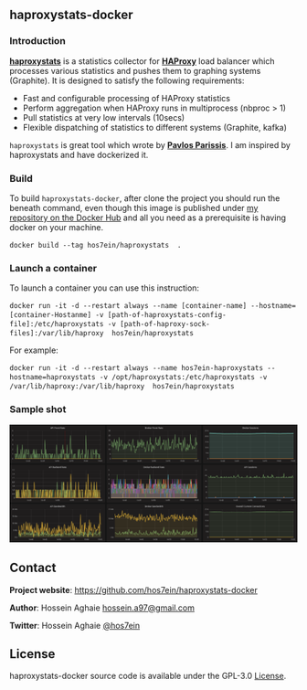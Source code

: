 haproxystats-docker
-------------------

### Introduction ###

<a href="https://github.com/unixsurfer/haproxystats" target="_blank">****haproxystats****</a> is a statistics collector for <a href="https://www.haproxy.org/" target="_blank">**HAProxy**</a> load balancer which
processes various statistics and pushes them to graphing systems (Graphite).
It is designed to satisfy the following requirements:

- Fast and configurable processing of HAProxy statistics
- Perform aggregation when HAProxy runs in multiprocess (nbproc > 1)
- Pull statistics at very low intervals (10secs)
- Flexible dispatching of statistics to different systems (Graphite,  kafka)

`haproxystats` is great tool which wrote by <a href="https://github.com/unixsurfer" target="_blank">**Pavlos Parissis**</a>. I am inspired by haproxystats and have dockerized it.


### Build ###

To build `haproxystats-docker`, after clone the project you should run the beneath command, even though this image is published under [my repository on the Docker Hub](https://hub.docker.com/r/hos7ein/haproxystats) and all you need as a prerequisite is having docker on your machine.
```
docker build --tag hos7ein/haproxystats  .
```

### Launch a container ###

To launch a container you can use this instruction:

```
docker run -it -d --restart always --name [container-name] --hostname=[container-Hostanme] -v [path-of-haproxystats-config-file]:/etc/haproxystats -v [path-of-haproxy-sock-files]:/var/lib/haproxy  hos7ein/haproxystats
```

For example:
```
docker run -it -d --restart always --name hos7ein-haproxystats --hostname=haproxystats -v /opt/haproxystats:/etc/haproxystats -v /var/lib/haproxy:/var/lib/haproxy  hos7ein/haproxystats
```

### Sample shot ###

![grafana](https://raw.githubusercontent.com/hos7ein/haproxystats-docker/master/Pictures/1-grafana.png)


## Contact

**Project website**: https://github.com/hos7ein/haproxystats-docker

**Author**: Hossein Aghaie <hossein.a97@gmail.com>

**Twitter**: Hossein Aghaie [@hos7ein](https://twitter.com/hos7ein)


## License

haproxystats-docker source code is available under the GPL-3.0 [License](/LICENSE).

